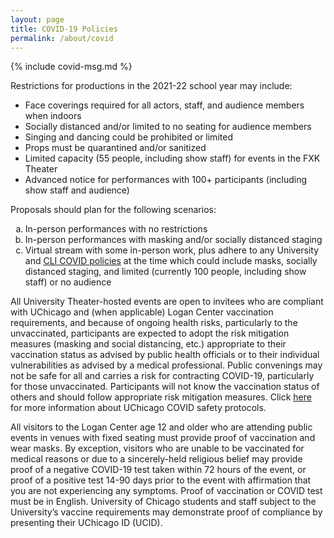 ```yaml
---
layout: page
title: COVID-19 Policies
permalink: /about/covid
---
```


{% include covid-msg.md %}

Restrictions for productions in the 2021-22 school year may include:

* Face coverings required for all actors, staff, and audience members when indoors
* Socially distanced and/or limited to no seating for audience members
* Singing and dancing could be prohibited or limited
* Props must be quarantined and/or sanitized
* Limited capacity (55 people, including show staff) for events in the FXK Theater
* Advanced notice for performances with 100+ participants (including show staff and audience)

Proposals should plan for the following scenarios:
<ol type="a">
  <li>In-person performances with no restrictions</li>
  <li>In-person performances with masking and/or socially distanced staging</li>
  <li>Virtual stream with some in-person work, plus adhere to any University and <a href="https://leadership.uchicago.edu/registered-student-organizations/winter-quarter-2022-updates/">CLI COVID policies</a> at the time which could include masks, socially distanced staging, and limited (currently 100 people, including show staff) or no audience</li>
</ol>

All University Theater-hosted events are open to invitees who are compliant with UChicago and (when applicable) Logan Center vaccination requirements, and because of ongoing health risks, particularly to the unvaccinated, participants are expected to adopt the risk mitigation measures (masking and social distancing, etc.) appropriate to their vaccination status as advised by public health officials or to their individual vulnerabilities as advised by a medical professional. Public convenings may not be safe for all and carries a risk for contracting COVID-19, particularly for those unvaccinated. Participants will not know the vaccination status of others and should follow appropriate risk mitigation measures. Click [here](https://leadership.uchicago.edu/registered-student-organizations/winter-quarter-2022-updates/in-person-event-procedures/) for more information about UChicago COVID safety protocols. 

All visitors to the Logan Center age 12 and older who are attending public events in venues with fixed seating must provide proof of vaccination and wear masks. By exception, visitors who are unable to be vaccinated for medical reasons or due to a sincerely-held religious belief may provide proof of a negative COVID-19 test taken within 72 hours of the event, or proof of a positive test 14-90 days prior to the event with affirmation that you are not experiencing any symptoms. Proof of vaccination or COVID test must be in English. University of Chicago students and staff subject to the University’s vaccine requirements may demonstrate proof of compliance by presenting their UChicago ID (UCID). 